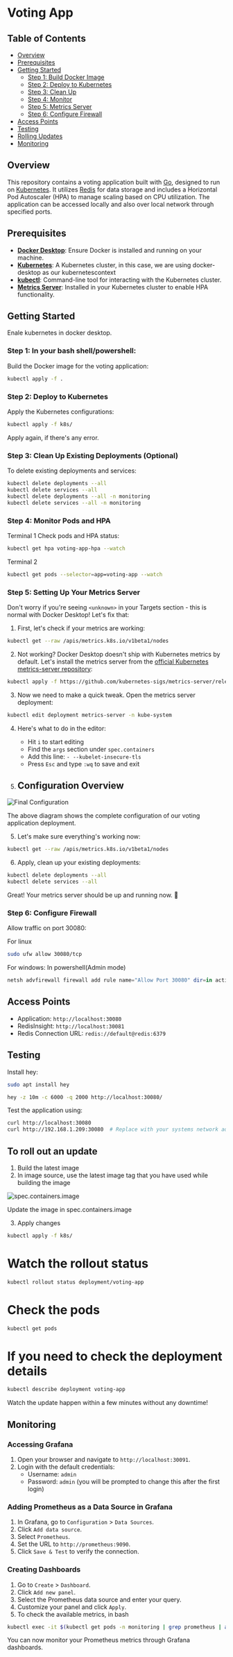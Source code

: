 # Voting App

## Table of Contents
- [Overview](#overview)
- [Prerequisites](#prerequisites)
- [Getting Started](#getting-started)
    - [Step 1: Build Docker Image](#step-1-build-the-docker-image)
    - [Step 2: Deploy to Kubernetes](#step-2-deploy-to-kubernetes)
    - [Step 3: Clean Up](#step-3-clean-up-existing-deployments-optional)
    - [Step 4: Monitor](#step-4-monitor-pods-and-hpa)
    - [Step 5: Metrics Server](#step-5-setting-up-your-metrics-server)
    - [Step 6: Configure Firewall](#step-6-configure-firewall)
- [Access Points](#access-points)
- [Testing](#testing)
- [Rolling Updates](#to-roll-out-an-update)
- [Monitoring](#monitoring)

## Overview
This repository contains a voting application built with [Go](https://golang.org/), designed to run on [Kubernetes](https://kubernetes.io/). It utilizes [Redis](https://redis.io/) for data storage and includes a Horizontal Pod Autoscaler (HPA) to manage scaling based on CPU utilization. The application can be accessed locally and also over local network through specified ports.

## Prerequisites
- **[Docker Desktop](https://www.docker.com/products/docker-desktop)**: Ensure Docker is installed and running on your machine.
- **[Kubernetes](https://kubernetes.io/)**: A Kubernetes cluster, in this case, we are using docker-desktop as our      kubernetescontext
- **[kubectl](https://kubernetes.io/docs/tasks/tools/)**: Command-line tool for interacting with the Kubernetes cluster.
- **[Metrics Server](https://github.com/kubernetes-sigs/metrics-server)**: Installed in your Kubernetes cluster to enable HPA functionality.

## Getting Started
Enale kubernetes in docker desktop.

### Step 1: In your bash shell/powershell:
Build the Docker image for the voting application:
```bash
kubectl apply -f .
```

### Step 2: Deploy to Kubernetes
Apply the Kubernetes configurations:
```bash
kubectl apply -f k8s/
```
Apply again, if there's any error.


### Step 3: Clean Up Existing Deployments (Optional)
To delete existing deployments and services:
```bash
kubectl delete deployments --all
kubectl delete services --all
kubectl delete deployments --all -n monitoring
kubectl delete services --all -n monitoring
```

### Step 4: Monitor Pods and HPA
Terminal 1
Check pods and HPA status:
```bash
kubectl get hpa voting-app-hpa --watch
```
Terminal 2
```bash
kubectl get pods --selector=app=voting-app --watch
```
### Step 5: Setting Up Your Metrics Server

Don't worry if you're seeing `<unknown>` in your Targets section - this is normal with Docker Desktop! Let's fix that:

1. First, let's check if your metrics are working:
```bash
kubectl get --raw /apis/metrics.k8s.io/v1beta1/nodes
```

2. Not working? Docker Desktop doesn't ship with Kubernetes metrics by default. Let's install the metrics server from the [official Kubernetes metrics-server repository](https://github.com/kubernetes-sigs/metrics-server#installation):
```bash
kubectl apply -f https://github.com/kubernetes-sigs/metrics-server/releases/latest/download/components.yaml
```

3. Now we need to make a quick tweak. Open the metrics server deployment:
```bash
kubectl edit deployment metrics-server -n kube-system
```

4. Here's what to do in the editor:
    - Hit `i` to start editing
    - Find the `args` section under `spec.containers`
    - Add this line: `- --kubelet-insecure-tls`
    - Press `Esc` and type `:wq` to save and exit

5. ## Configuration Overview
![Final Configuration](misc/final-config.png)

The above diagram shows the complete configuration of our voting application deployment.

5. Let's make sure everything's working now:
```bash
kubectl get --raw /apis/metrics.k8s.io/v1beta1/nodes
```

6. Apply, clean up your existing deployments:
```bash
kubectl delete deployments --all
kubectl delete services --all
```

Great! Your metrics server should be up and running now. 🚀


### Step 6: Configure Firewall
Allow traffic on port 30080:

For linux
```bash
sudo ufw allow 30080/tcp
```
For windows: In powershell(Admin mode)
```powershell
netsh advfirewall firewall add rule name="Allow Port 30080" dir=in action=allow protocol=TCP localport=30080
```

## Access Points
- Application: `http://localhost:30080`
- RedisInsight: `http://localhost:30081`
- Redis Connection URL: `redis://default@redis:6379`

## Testing
Install hey:
```bash
sudo apt install hey
```

```bash
hey -z 10m -c 6000 -q 2000 http://localhost:30080/
```
Test the application using:
```bash
curl http://localhost:30080
curl http://192.168.1.209:30080  # Replace with your systems network address
```
## To roll out an update

1. Build the latest image
2. In image source, use the latest image tag that you have used while building the image

![spec.containers.image](misc/appdeployement.png) 

Update the image in spec.containers.image

3. Apply changes

```bash
kubectl apply -f k8s/
```

# Watch the rollout status
```bash
kubectl rollout status deployment/voting-app
```

# Check the pods
```bash
kubectl get pods
```

# If you need to check the deployment details
```bash
kubectl describe deployment voting-app
```

Watch the update happen within a few minutes without any downtime!

## Monitoring
### Accessing Grafana
1. Open your browser and navigate to `http://localhost:30091`.
2. Login with the default credentials:
   - Username: `admin`
   - Password: `admin` (you will be prompted to change this after the first login)

### Adding Prometheus as a Data Source in Grafana
1. In Grafana, go to `Configuration` > `Data Sources`.
2. Click `Add data source`.
3. Select `Prometheus`.
4. Set the URL to `http://prometheus:9090`.
5. Click `Save & Test` to verify the connection.

### Creating Dashboards
1. Go to `Create` > `Dashboard`.
2. Click `Add new panel`.
3. Select the Prometheus data source and enter your query.
4. Customize your panel and click `Apply`.
5. To check the available metrics, in bash
```bash
kubectl exec -it $(kubectl get pods -n monitoring | grep prometheus | awk '{print $1}') -n monitoring -- wget -qO- voting-app-service.default:8080/metrics
```


You can now monitor your Prometheus metrics through Grafana dashboards.
